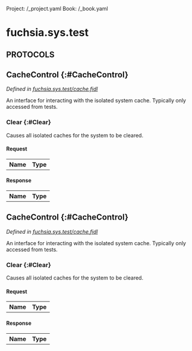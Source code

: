 Project: /_project.yaml
Book: /_book.yaml

# fuchsia.sys.test


## **PROTOCOLS**

## CacheControl {:#CacheControl}
*Defined in [fuchsia.sys.test/cache.fidl](https://fuchsia.googlesource.com/fuchsia/+/master/sdk/fidl/fuchsia.sys.test/cache.fidl#10)*

 An interface for interacting with the isolated system cache. Typically only
 accessed from tests.

### Clear {:#Clear}

 Causes all isolated caches for the system to be cleared.

#### Request
<table>
    <tr><th>Name</th><th>Type</th></tr>
    </table>


#### Response
<table>
    <tr><th>Name</th><th>Type</th></tr>
    </table>

## CacheControl {:#CacheControl}
*Defined in [fuchsia.sys.test/cache.fidl](https://fuchsia.googlesource.com/fuchsia/+/master/sdk/fidl/fuchsia.sys.test/cache.fidl#10)*

 An interface for interacting with the isolated system cache. Typically only
 accessed from tests.

### Clear {:#Clear}

 Causes all isolated caches for the system to be cleared.

#### Request
<table>
    <tr><th>Name</th><th>Type</th></tr>
    </table>


#### Response
<table>
    <tr><th>Name</th><th>Type</th></tr>
    </table>















